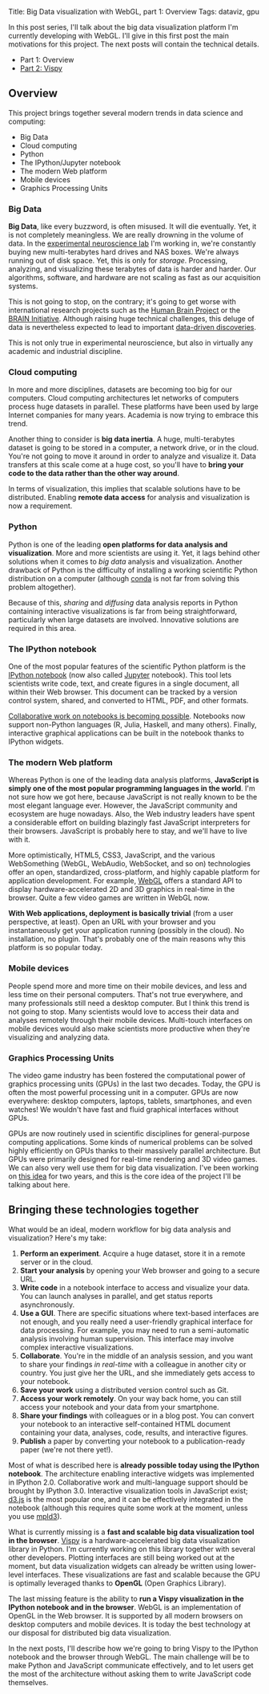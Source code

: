Title: Big Data visualization with WebGL, part 1: Overview
Tags: dataviz, gpu

In this post series, I'll talk about the big data visualization platform I'm currently developing with WebGL. I'll give in this first post the main motivations for this project. The next posts will contain the technical details.

<!-- PELICAN_END_SUMMARY -->

* Part 1: Overview
* [Part 2: Vispy]({static}2014-12-11-big-data-visualization-webgl-part2.md)

## Overview

This project brings together several modern trends in data science and computing:

* Big Data
* Cloud computing
* Python
* The IPython/Jupyter notebook
* The modern Web platform
* Mobile devices
* Graphics Processing Units

### Big Data

**Big Data**, like every buzzword, is often misused. It will die eventually. Yet, it is not completely meaningless. We are really drowning in the volume of data. In the [experimental neuroscience lab](http://www.ucl.ac.uk/cortexlab) I'm working in, we're constantly buying new multi-terabytes hard drives and NAS boxes. We're always running out of disk space. Yet, this is only for *storage*. Processing, analyzing, and visualizing these terabytes of data is harder and harder. Our algorithms, software, and hardware are not scaling as fast as our acquisition systems.

This is not going to stop, on the contrary; it's going to get worse with international research projects such as the [Human Brain Project](https://www.humanbrainproject.eu/) or the [BRAIN Initiative](http://www.whitehouse.gov/share/brain-initiative). Although raising huge technical challenges, this deluge of data is nevertheless expected to lead to important [data-driven discoveries](http://www.moore.org/programs/science/data-driven-discovery).

This is not only true in experimental neuroscience, but also in virtually any academic and industrial discipline.


### Cloud computing

In more and more disciplines, datasets are becoming too big for our computers. Cloud computing architectures let networks of computers process huge datasets in parallel. These platforms have been used by large Internet companies for many years. Academia is now trying to embrace this trend.

Another thing to consider is **big data inertia**. A huge, multi-terabytes dataset is going to be stored in a computer, a network drive, or in the cloud. You're not going to move it around in order to analyze and visualize it. Data transfers at this scale come at a huge cost, so you'll have to **bring your code to the data rather than the other way around**.

In terms of visualization, this implies that scalable solutions have to be distributed. Enabling **remote data access** for analysis and visualization is now a requirement.


### Python

Python is one of the leading **open platforms for data analysis and visualization**. More and more scientists are using it. Yet, it lags behind other solutions when it comes to *big data* analysis and visualization. Another drawback of Python is the difficulty of installing a working scientific Python distribution on a computer (although [conda](http://conda.pydata.org/) is not far from solving this problem altogether).

Because of this, *sharing* and *diffusing* data analysis reports in Python containing interactive visualizations is far from being straightforward, particularly when large datasets are involved. Innovative solutions are required in this area.


### The IPython notebook

One of the most popular features of the scientific Python platform is the [IPython notebook](http://ipython.org/notebook.html) (now also called [Jupyter](https://speakerdeck.com/fperez/project-jupyter) notebook). This tool lets scientists write code, text, and create figures in a single document, all within their Web browser. This document can be tracked by a version control system, shared, and converted to HTML, PDF, and other formats.

[Collaborative work on notebooks is becoming possible](https://colaboratory.jupyter.org). Notebooks now support non-Python languages (R, Julia, Haskell, and many others). Finally, interactive graphical applications can be built in the notebook thanks to IPython widgets.


### The modern Web platform

Whereas Python is one of the leading data analysis platforms, **JavaScript is simply one of the most popular programming languages in the world**. I'm not sure how we got here, because JavaScript is not really known to be the most elegant language ever. However, the JavaScript community and ecosystem are huge nowadays. Also, the Web industry leaders have spent a considerable effort on building blazingly fast JavaScript interpreters for their browsers. JavaScript is probably here to stay, and we'll have to live with it.

More optimistically, HTML5, CSS3, JavaScript, and the various WebSomething (WebGL, WebAudio, WebSocket, and so on) technologies offer an open, standardized, cross-platform, and highly capable platform for application development. For example, [WebGL](http://www.chromeexperiments.com/webgl/) offers a standard API to display hardware-accelerated 2D and 3D graphics in real-time in the browser. Quite a few video games are written in WebGL now.

**With Web applications, deployment is basically trivial** (from a user perspective, at least). Open an URL with your browser and you instantaneously get your application running (possibly in the cloud). No installation, no plugin. That's probably one of the main reasons why this platform is so popular today.


### Mobile devices

People spend more and more time on their mobile devices, and less and less time on their personal computers. That's not true everywhere, and many professionals still need a desktop computer. But I think this trend is not going to stop. Many scientists would love to access their data and analyses remotely through their mobile devices. Multi-touch interfaces on mobile devices would also make scientists more productive when they're visualizing and analyzing data.


### Graphics Processing Units

The video game industry has been fostered the computational power of graphics processing units (GPUs) in the last two decades. Today, the GPU is often the most powerful processing unit in a computer. GPUs are now everywhere: desktop computers, laptops, tablets, smartphones, and even watches! We wouldn't have fast and fluid graphical interfaces without GPUs.

GPUs are now routinely used in scientific disciplines for general-purpose computing applications. Some kinds of numerical problems can be solved highly efficiently on GPUs thanks to their massively parallel architecture. But GPUs were primarily designed for real-time rendering and 3D video games. We can also very well use them for big data visualization. I've been working on [this idea](http://journal.frontiersin.org/Journal/10.3389/fninf.2013.00036/full) for two years, and this is the core idea of the project I'll be talking about here.


## Bringing these technologies together

What would be an ideal, modern workflow for big data analysis and visualization? Here's my take:

1. **Perform an experiment**. Acquire a huge dataset, store it in a remote server or in the cloud.
2. **Start your analysis** by opening your Web browser and going to a secure URL.
3. **Write code** in a notebook interface to access and visualize your data. You can launch analyses in parallel, and get status reports asynchronously.
4. **Use a GUI**. There are specific situations where text-based interfaces are not enough, and you really need a user-friendly graphical interface for data processing. For example, you may need to run a semi-automatic analysis involving human supervision. This interface may involve complex interactive visualizations.
5. **Collaborate**. You're in the middle of an analysis session, and you want to share your findings *in real-time* with a colleague in another city or country. You just give her the URL, and she immediately gets access to your notebook.
6. **Save your work** using a distributed version control such as Git.
7. **Access your work remotely**. On your way back home, you can still access your notebook and your data from your smartphone.
8. **Share your findings** with colleagues or in a blog post. You can convert your notebook to an interactive self-contained HTML document containing your data, analyses, code, results, and interactive figures.
9. **Publish** a paper by converting your notebook to a publication-ready paper (we're not there yet!).

Most of what is described here is **already possible today using the IPython notebook**. The architecture enabling interactive widgets was implemented in IPython 2.0. Collaborative work and multi-language support should be brought by IPython 3.0. Interactive visualization tools in JavaScript exist; [d3.js](http://d3js.org) is the most popular one, and it can be effectively integrated in the notebook (although this requires quite some work at the moment, unless you use [mpld3](http://mpld3.github.io/)).

What is currently missing is a **fast and scalable big data visualization tool in the browser**. [Vispy](http://vispy.org) is a hardware-accelerated big data visualization library in Python. I'm currently working on this library together with several other developers. Plotting interfaces are still being worked out at the moment, but data visualization widgets can already be written using lower-level interfaces. These visualizations are fast and scalable because the GPU is optimally leveraged thanks to **OpenGL** (Open Graphics Library).

The last missing feature is the ability to **run a Vispy visualization in the IPython notebook and in the browser**. WebGL is an implementation of OpenGL in the Web browser. It is supported by all modern browsers on desktop computers and mobile devices. It is today the best technology at our disposal for distributed big data visualization.

In the next posts, I'll describe how we're going to bring Vispy to the IPython notebook and the browser through WebGL. The main challenge will be to make Python and JavaScript communicate effectively, and to let users get the most of the architecture without asking them to write JavaScript code themselves.
